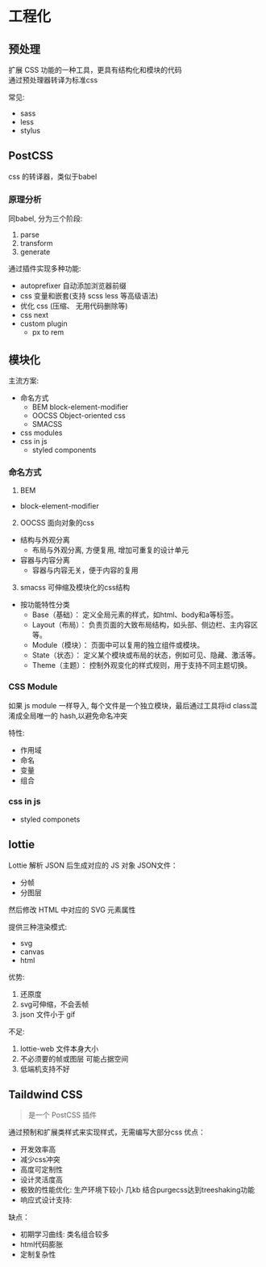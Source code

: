 
# 工程化




## 预处理

扩展 CSS 功能的一种工具，更具有结构化和模块的代码  
通过预处理器转译为标准css 

常见:
- sass
- less
- stylus


## PostCSS

css 的转译器，类似于babel 

### 原理分析

同babel, 分为三个阶段:
1. parse
2. transform
3. generate




通过插件实现多种功能:
- autoprefixer 自动添加浏览器前缀
- css 变量和嵌套(支持 scss less 等高级语法)
- 优化 css (压缩、 无用代码删除等)
- css next
- custom plugin
  - px to rem




## 模块化

主流方案:
- 命名方式
  - BEM block-element-modifier
  - OOCSS Object-oriented css
  - SMACSS
- css modules
- css in js
  - styled components

### 命名方式

1. BEM
  - block-element-modifier
2. OOCSS 面向对象的css
  - 结构与外观分离
    - 布局与外观分离, 方便复用, 增加可重复的设计单元 
  - 容器与内容分离
    - 容器与内容无关，便于内容的复用 
3. smacss 可伸缩及模块化的css结构
  - 按功能特性分类
    - Base（基础）： 定义全局元素的样式，如html、body和a等标签。
    - Layout（布局）： 负责页面的大致布局结构，如头部、侧边栏、主内容区等。
    - Module（模块）： 页面中可以复用的独立组件或模块。
    - State（状态）： 定义某个模块或布局的状态，例如可见、隐藏、激活等。
    - Theme（主题）： 控制外观变化的样式规则，用于支持不同主题切换。

### CSS Module

如果 js module 一样导入, 每个文件是一个独立模块，最后通过工具将id class混淆成全局唯一的 hash,以避免命名冲突 

特性:
- 作用域
- 命名
- 变量
- 组合

### css in js

- styled componets


## lottie

Lottie 解析 JSON 后生成对应的 JS 对象
JSON文件：
  - 分帧
  - 分图层

然后修改 HTML 中对应的 SVG 元素属性

提供三种渲染模式:
- svg
- canvas
- html 

优势:
1. 还原度
2. svg可伸缩，不会丢帧
3. json 文件小于 gif

不足:
1. lottie-web 文件本身大小
2. 不必须要的帧或图层 可能占据空间 
3. 低端机支持不好  



## Taildwind CSS

> 是一个 PostCSS 插件

通过预制和扩展类样式来实现样式，无需编写大部分css
优点：
- 开发效率高
- 减少css冲突
- 高度可定制性
- 设计灵活度高
- 极致的性能优化: 生产环境下较小 几kb 结合purgecss达到treeshaking功能
- 响应式设计支持:

缺点：
- 初期学习曲线: 类名组合较多 
- html代码膨胀
- 定制复杂性


